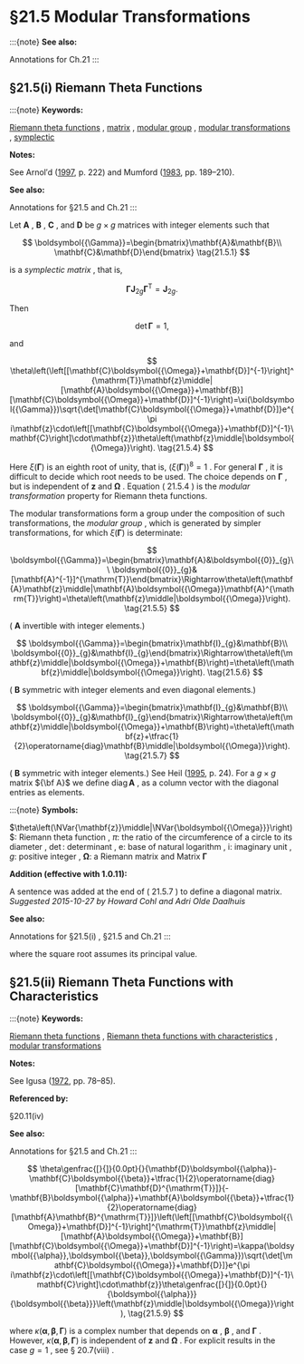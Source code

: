 # §21.5 Modular Transformations

:::{note}
**See also:**

Annotations for Ch.21
:::


## §21.5(i) Riemann Theta Functions

:::{note}
**Keywords:**

[Riemann theta functions](http://dlmf.nist.gov/search/search?q=Riemann%20theta%20functions) , [matrix](http://dlmf.nist.gov/search/search?q=matrix) , [modular group](http://dlmf.nist.gov/search/search?q=modular%20group) , [modular transformations](http://dlmf.nist.gov/search/search?q=modular%20transformations) , [symplectic](http://dlmf.nist.gov/search/search?q=symplectic)

**Notes:**

See Arnol′d ([1997](./bib/index.html#bib2728 "Mathematical Methods of Classical Mechanics"), p. 222) and Mumford ([1983](./bib/M.html#bib1681 "Tata Lectures on Theta. I"), pp. 189–210).

**See also:**

Annotations for §21.5 and Ch.21
:::

Let $\mathbf{A}$ , $\mathbf{B}$ , $\mathbf{C}$ , and $\mathbf{D}$ be $g\times g$ matrices with integer elements such that


<a id="E1"></a>
$$
\boldsymbol{{\Gamma}}=\begin{bmatrix}\mathbf{A}&\mathbf{B}\\
\mathbf{C}&\mathbf{D}\end{bmatrix} \tag{21.5.1}
$$

is a *symplectic matrix* , that is,


<a id="E2"></a>
$$
\boldsymbol{{\Gamma}}\mathbf{J}_{2g}\boldsymbol{{\Gamma}}^{\mathrm{T}}=\mathbf{J}_{2g}. \tag{21.5.2}
$$

Then


<a id="E3"></a>
$$
\det\boldsymbol{{\Gamma}}=1, \tag{21.5.3}
$$

and


<a id="E4"></a>
$$
\theta\left(\left[[\mathbf{C}\boldsymbol{{\Omega}}+\mathbf{D}]^{-1}\right]^{\mathrm{T}}\mathbf{z}\middle|[\mathbf{A}\boldsymbol{{\Omega}}+\mathbf{B}][\mathbf{C}\boldsymbol{{\Omega}}+\mathbf{D}]^{-1}\right)=\xi(\boldsymbol{{\Gamma}})\sqrt{\det[\mathbf{C}\boldsymbol{{\Omega}}+\mathbf{D}]}e^{\pi i\mathbf{z}\cdot\left[[\mathbf{C}\boldsymbol{{\Omega}}+\mathbf{D}]^{-1}\mathbf{C}\right]\cdot\mathbf{z}}\theta\left(\mathbf{z}\middle|\boldsymbol{{\Omega}}\right). \tag{21.5.4}
$$

Here $\xi(\boldsymbol{{\Gamma}})$ is an eighth root of unity, that is, $(\xi(\boldsymbol{{\Gamma}}))^{8}=1$ . For general $\boldsymbol{{\Gamma}}$ , it is difficult to decide which root needs to be used. The choice depends on $\boldsymbol{{\Gamma}}$ , but is independent of $\mathbf{z}$ and $\boldsymbol{{\Omega}}$ . Equation ( 21.5.4 ) is the *modular transformation* property for Riemann theta functions.

The modular transformations form a group under the composition of such transformations, the *modular group* , which is generated by simpler transformations, for which $\xi(\boldsymbol{{\Gamma}})$ is determinate:


<a id="E5"></a>
$$
\boldsymbol{{\Gamma}}=\begin{bmatrix}\mathbf{A}&\boldsymbol{{0}}_{g}\\
\boldsymbol{{0}}_{g}&[\mathbf{A}^{-1}]^{\mathrm{T}}\end{bmatrix}\Rightarrow\theta\left(\mathbf{A}\mathbf{z}\middle|\mathbf{A}\boldsymbol{{\Omega}}\mathbf{A}^{\mathrm{T}}\right)=\theta\left(\mathbf{z}\middle|\boldsymbol{{\Omega}}\right). \tag{21.5.5}
$$

( $\mathbf{A}$ invertible with integer elements.)


<a id="E6"></a>
$$
\boldsymbol{{\Gamma}}=\begin{bmatrix}\mathbf{I}_{g}&\mathbf{B}\\
\boldsymbol{{0}}_{g}&\mathbf{I}_{g}\end{bmatrix}\Rightarrow\theta\left(\mathbf{z}\middle|\boldsymbol{{\Omega}}+\mathbf{B}\right)=\theta\left(\mathbf{z}\middle|\boldsymbol{{\Omega}}\right). \tag{21.5.6}
$$

( $\mathbf{B}$ symmetric with integer elements and even diagonal elements.)


<a id="E7"></a>
$$
\boldsymbol{{\Gamma}}=\begin{bmatrix}\mathbf{I}_{g}&\mathbf{B}\\
\boldsymbol{{0}}_{g}&\mathbf{I}_{g}\end{bmatrix}\Rightarrow\theta\left(\mathbf{z}\middle|\boldsymbol{{\Omega}}+\mathbf{B}\right)=\theta\left(\mathbf{z}+\tfrac{1}{2}\operatorname{diag}\mathbf{B}\middle|\boldsymbol{{\Omega}}\right). \tag{21.5.7}
$$

( $\mathbf{B}$ symmetric with integer elements.) See Heil ([1995](./bib/H.html#bib1061 "Numerical Tools for the Study of Finite Gap Solutions of Integrable Systems"), p. 24). For a $g\times g$ matrix ${\bf A}$ we define $\operatorname{diag}\mathbf{A}$ , as a column vector with the diagonal entries as elements.

:::{note}
**Symbols:**

$\theta\left(\NVar{\mathbf{z}}\middle|\NVar{\boldsymbol{{\Omega}}}\right)$: Riemann theta function , $\pi$: the ratio of the circumference of a circle to its diameter , $\det$: determinant , $\mathrm{e}$: base of natural logarithm , $\mathrm{i}$: imaginary unit , $g$: positive integer , $\boldsymbol{{\Omega}}$: a Riemann matrix and Matrix $\boldsymbol{{\Gamma}}$

**Addition (effective with 1.0.11):**

A sentence was added at the end of ( 21.5.7 ) to define a diagonal matrix. *Suggested 2015-10-27 by Howard Cohl and Adri Olde Daalhuis*

**See also:**

Annotations for §21.5(i) , §21.5 and Ch.21
:::

where the square root assumes its principal value.


## §21.5(ii) Riemann Theta Functions with Characteristics

:::{note}
**Keywords:**

[Riemann theta functions](http://dlmf.nist.gov/search/search?q=Riemann%20theta%20functions) , [Riemann theta functions with characteristics](http://dlmf.nist.gov/search/search?q=Riemann%20theta%20functions%20with%20characteristics) , [modular transformations](http://dlmf.nist.gov/search/search?q=modular%20transformations)

**Notes:**

See Igusa ([1972](./bib/I.html#bib1121 "Theta Functions"), pp. 78–85).

**Referenced by:**

§20.11(iv)

**See also:**

Annotations for §21.5 and Ch.21
:::


<a id="E9"></a>
$$
\theta\genfrac{[}{]}{0.0pt}{}{\mathbf{D}\boldsymbol{{\alpha}}-\mathbf{C}\boldsymbol{{\beta}}+\tfrac{1}{2}\operatorname{diag}[\mathbf{C}\mathbf{D}^{\mathrm{T}}]}{-\mathbf{B}\boldsymbol{{\alpha}}+\mathbf{A}\boldsymbol{{\beta}}+\tfrac{1}{2}\operatorname{diag}[\mathbf{A}\mathbf{B}^{\mathrm{T}}]}\left(\left[[\mathbf{C}\boldsymbol{{\Omega}}+\mathbf{D}]^{-1}\right]^{\mathrm{T}}\mathbf{z}\middle|[\mathbf{A}\boldsymbol{{\Omega}}+\mathbf{B}][\mathbf{C}\boldsymbol{{\Omega}}+\mathbf{D}]^{-1}\right)=\kappa(\boldsymbol{{\alpha}},\boldsymbol{{\beta}},\boldsymbol{{\Gamma}})\sqrt{\det[\mathbf{C}\boldsymbol{{\Omega}}+\mathbf{D}]}e^{\pi i\mathbf{z}\cdot\left[[\mathbf{C}\boldsymbol{{\Omega}}+\mathbf{D}]^{-1}\mathbf{C}\right]\cdot\mathbf{z}}\theta\genfrac{[}{]}{0.0pt}{}{\boldsymbol{{\alpha}}}{\boldsymbol{{\beta}}}\left(\mathbf{z}\middle|\boldsymbol{{\Omega}}\right), \tag{21.5.9}
$$

where $\kappa(\boldsymbol{{\alpha}},\boldsymbol{{\beta}},\boldsymbol{{\Gamma}})$ is a complex number that depends on $\boldsymbol{{\alpha}}$ , $\boldsymbol{{\beta}}$ , and $\boldsymbol{{\Gamma}}$ . However, $\kappa(\boldsymbol{{\alpha}},\boldsymbol{{\beta}},\boldsymbol{{\Gamma}})$ is independent of $\mathbf{z}$ and $\boldsymbol{{\Omega}}$ . For explicit results in the case $g=1$ , see § 20.7(viii) .
